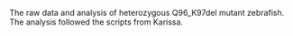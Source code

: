 The raw data and analysis of heterozygous Q96_K97del mutant zebrafish.
The analysis followed the scripts from Karissa.
